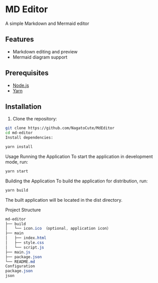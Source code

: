 # MD Editor

A simple Markdown and Mermaid editor 
## Features

- Markdown editing and preview
- Mermaid diagram support

## Prerequisites

- [Node.js](https://nodejs.org/)
- [Yarn](https://yarnpkg.com/)

## Installation

1. Clone the repository:

```bash
git clone https://github.com/NagatoCute/MdEditor
cd md-editor
Install dependencies:
```
```bash
yarn install
````
Usage
Running the Application
To start the application in development mode, run:

```bash
yarn start
````
Building the Application
To build the application for distribution, run:

```bash
yarn build
````
The built application will be located in the dist directory.

Project Structure
```css
md-editor
├── build
│   └── icon.ico （optional, application icon）
├── main
│   ├── index.html
│   ├── style.css
│   └── script.js
├── main.js
├── package.json
└── README.md
Configuration
package.json
json
```
